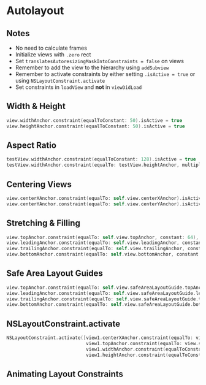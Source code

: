 # Autolayout

## Notes

* No need to calculate frames
* Initialize views with `.zero` rect
* Set `translatesAutoresizingMaskIntoConstraints = false` on views
* Remember to add the view to the hierarchy using `addSubview`
* Remember to activate constraints by either setting `.isActive = true` or using `NSLayoutConstraint.activate`
* Set constraints in `loadView` and **not** in `viewDidLoad`

## Width & Height

```swift
view.widthAnchor.constraint(equalToConstant: 50).isActive = true
view.heightAnchor.constraint(equalToConstant: 50).isActive = true
```

## Aspect Ratio

```swift
testView.widthAnchor.constraint(equalToConstant: 128).isActive = true
testView.widthAnchor.constraint(equalTo: testView.heightAnchor, multiplier: 16/9).isActive = true
```

## Centering Views

```swift
view.centerXAnchor.constraint(equalTo: self.view.centerXAnchor).isActive = true
view.centerYAnchor.constraint(equalTo: self.view.centerYAnchor).isActive = true
```

## Stretching & Filling

```swift
view.topAnchor.constraint(equalTo: self.view.topAnchor, constant: 64),
view.leadingAnchor.constraint(equalTo: self.view.leadingAnchor, constant: 64),
view.trailingAnchor.constraint(equalTo: self.view.trailingAnchor, constant: -64),
view.bottomAnchor.constraint(equalTo: self.view.bottomAnchor, constant: -64),
```

## Safe Area Layout Guides

```swift
view.topAnchor.constraint(equalTo: self.view.safeAreaLayoutGuide.topAnchor),
view.leadingAnchor.constraint(equalTo: self.view.safeAreaLayoutGuide.leadingAnchor),
view.trailingAnchor.constraint(equalTo: self.view.safeAreaLayoutGuide.trailingAnchor),
view.bottomAnchor.constraint(equalTo: self.view.safeAreaLayoutGuide.bottomAnchor),
```

## NSLayoutConstraint.activate

```swift
NSLayoutConstraint.activate([view1.centerXAnchor.constraint(equalTo: view.centerXAnchor),
                             view1.topAnchor.constraint(equalTo: view.safeAreaLayoutGuide.topAnchor, constant: 10),
                             view1.widthAnchor.constraint(equalToConstant: 150),
                             view1.heightAnchor.constraint(equalToConstant: 50)])
```

## Animating Layout Constraints
